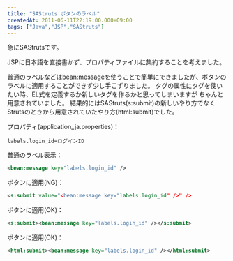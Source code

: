 ```yaml
---
title: "SAStruts ボタンのラベル"
createdAt: 2011-06-11T22:19:00.000+09:00
tags: ["Java","JSP","SAStruts"]
---
```

急にSAStrutsです。

JSPに日本語を直接書かず、プロパティファイルに集約することを考えました。
<!--more-->
普通のラベルなどは<bean:message>を使うことで簡単にできましたが、ボタンのラベルに適用することができず少し手こずりました。
タグの属性にタグを使いたい時、EL式を定義するか新しいタグを作るかと思ってしまいますが
ちゃんと用意されていました。
結果的にはSAStruts(s:submit)の新しいやり方でなくStrutsのときから用意されていたやり方(html:submit)でした。

プロパティ(application\_ja.properties)：

```
labels.login_id=ログインID
```

普通のラベル表示：

```xml
<bean:message key="labels.login_id" />
```

ボタンに適用(NG)：

```xml
<s:submit value="<bean:message key="labels.login_id" />" />
```

ボタンに適用(OK)：

```xml
<s:submit><bean:message key="labels.login_id" /></s:submit>
```

ボタンに適用(OK)：

```xml
<html:submit><bean:message key="labels.login_id" /></html:submit>
```
